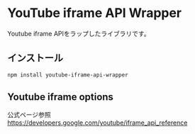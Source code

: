 # YouTube iframe API Wrapper
Youtube iframe APIをラップしたライブラリです。

## インストール

```sh
npm install youtube-iframe-api-wrapper
```

## Youtube iframe options
公式ページ参照
https://developers.google.com/youtube/iframe_api_reference